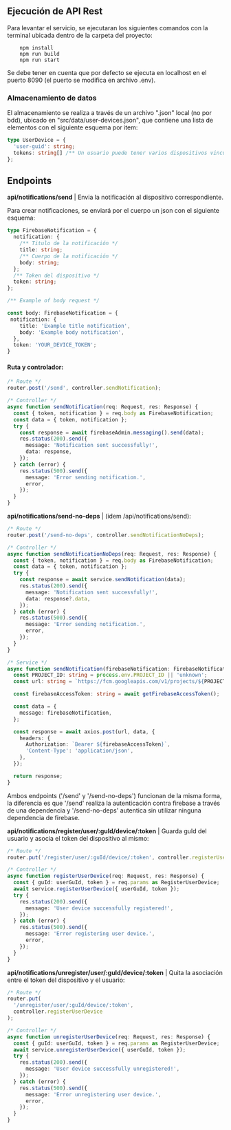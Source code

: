 <h2>Ejecución de API Rest</h2>

<p>Para levantar el servicio, se ejecutaran los siguientes comandos con la terminal ubicada dentro de la carpeta del proyecto:</p>

```npm
    npm install
    npm run build
    npm run start
```

<p>Se debe tener en cuenta que por defecto se ejecuta en localhost en el puerto 8090 (el puerto se modifica en archivo .env).</p>

<h3>Almacenamiento de datos</h3>

<p>El almacenamiento se realiza a través de un archivo ".json" local (no por bdd), ubicado en "src/data/user-devices.json", que contiene una lista de elementos con el siguiente esquema por item:</p>

```typescript
type UserDevice = {
  'user-guid': string;
  tokens: string[] /** Un usuario puede tener varios dispositivos vinculados */;
};
```

<h2>Endpoints</h2>

<p><b>api/notifications/send</b> | Envia la notificación al dispositivo correspondiente.</p>

<p>Para crear notificaciones, se enviará por el cuerpo un json con el siguiente esquema:</p>

```typescript
type FirebaseNotification = {
  notification: {
    /** Titulo de la notificación */
    title: string;
    /** Cuerpo de la notificación */
    body: string;
  };
  /** Token del dispositivo */
  token: string;
};

/** Example of body request */

const body: FirebaseNotification = {
 notification: {
    title: 'Example title notification',
    body: 'Example body notification',
  },
  token: 'YOUR_DEVICE_TOKEN';
}
```

<h4>Ruta y controlador:</h4>

```typescript
/* Route */
router.post('/send', controller.sendNotification);

/* Controller */
async function sendNotification(req: Request, res: Response) {
  const { token, notification } = req.body as FirebaseNotification;
  const data = { token, notification };
  try {
    const response = await firebaseAdmin.messaging().send(data);
    res.status(200).send({
      message: 'Notification sent successfully!',
      data: response,
    });
  } catch (error) {
    res.status(500).send({
      message: 'Error sending notification.',
      error,
    });
  }
}
```

<p><b>api/notifications/send-no-deps</b> | (idem /api/notifications/send):</p>

```typescript
/* Route */
router.post('/send-no-deps', controller.sendNotificationNoDeps);

/* Controller */
async function sendNotificationNoDeps(req: Request, res: Response) {
  const { token, notification } = req.body as FirebaseNotification;
  const data = { token, notification };
  try {
    const response = await service.sendNotification(data);
    res.status(200).send({
      message: 'Notification sent successfully!',
      data: response?.data,
    });
  } catch (error) {
    res.status(500).send({
      message: 'Error sending notification.',
      error,
    });
  }
}

/* Service */
async function sendNotification(firebaseNotification: FirebaseNotification) {
  const PROJECT_ID: string = process.env.PROJECT_ID || 'unknown';
  const url: string = `https://fcm.googleapis.com/v1/projects/${PROJECT_ID}/messages:send`;

  const firebaseAccessToken: string = await getFirebaseAccessToken();

  const data = {
    message: firebaseNotification,
  };

  const response = await axios.post(url, data, {
    headers: {
      Authorization: `Bearer ${firebaseAccessToken}`,
      'Content-Type': 'application/json',
    },
  });

  return response;
}
```

<p>Ambos endpoints ('/send' y '/send-no-deps') funcionan de la misma forma, la diferencia es que '/send' realiza la autenticación contra firebase a través de una dependencia y '/send-no-deps' autentica sin utilizar ninguna dependencia de firebase.</p>

<p><b>api/notifications/register/user/:guId/device/:token</b> | Guarda guId del usuario y asocia el token del dispositivo al mismo:</p>

```typescript
/* Route */
router.put('/register/user/:guId/device/:token', controller.registerUserDevice);

/* Controller */
async function registerUserDevice(req: Request, res: Response) {
  const { guId: userGuId, token } = req.params as RegisterUserDevice;
  await service.registerUserDevice({ userGuId, token });
  try {
    res.status(200).send({
      message: 'User device successfully registered!',
    });
  } catch (error) {
    res.status(500).send({
      message: 'Error registering user device.',
      error,
    });
  }
}
```

<p><b>api/notifications/unregister/user/:guId/device/:token</b> | Quita la asociación entre el token del dispositivo y el usuario:</p>

```typescript
/* Route */
router.put(
  '/unregister/user/:guId/device/:token',
  controller.registerUserDevice
);

/* Controller */
async function unregisterUserDevice(req: Request, res: Response) {
  const { guId: userGuId, token } = req.params as RegisterUserDevice;
  await service.unregisterUserDevice({ userGuId, token });
  try {
    res.status(200).send({
      message: 'User device successfully unregistered!',
    });
  } catch (error) {
    res.status(500).send({
      message: 'Error unregistering user device.',
      error,
    });
  }
}
```
